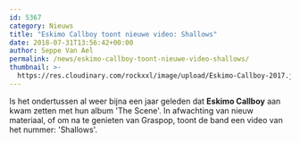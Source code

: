 ```yaml
---
id: 5367
category: Nieuws
title: "Eskimo Callboy toont nieuwe video: Shallows"
date: 2018-07-31T13:56:42+00:00
author: Seppe Van Ael
permalink: /news/eskimo-callboy-toont-nieuwe-video-shallows/
thumbnail: >-
  https://res.cloudinary.com/rockxxl/image/upload/Eskimo-Callboy-2017.jpg
---
```

Is het ondertussen al weer bijna een jaar geleden dat **Eskimo Callboy** aan kwam zetten met hun album 'The Scene'. In afwachting van nieuw materiaal, of om na te genieten van Graspop, toont de band een video van het nummer: 'Shallows'.
